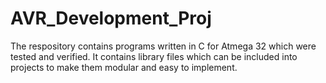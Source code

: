 # AVR_Development_Proj
The respository contains programs written in C for Atmega 32 which were tested and verified. It contains library files which can be included into projects to make them modular and easy to implement.
